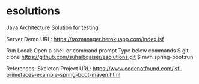 # esolutions
Java Architecture Solution for testing

Server Demo  URL: https://taxmanager.herokuapp.com/index.jsf

Run Local:
Open a shell or command prompt
 Type below commands
  $ git clone https://github.com/suhaibqaiser/esolutions.git
  $ mvn spring-boot:run



References:
Skeleton Project URL: https://www.codenotfound.com/jsf-primefaces-example-spring-boot-maven.html
